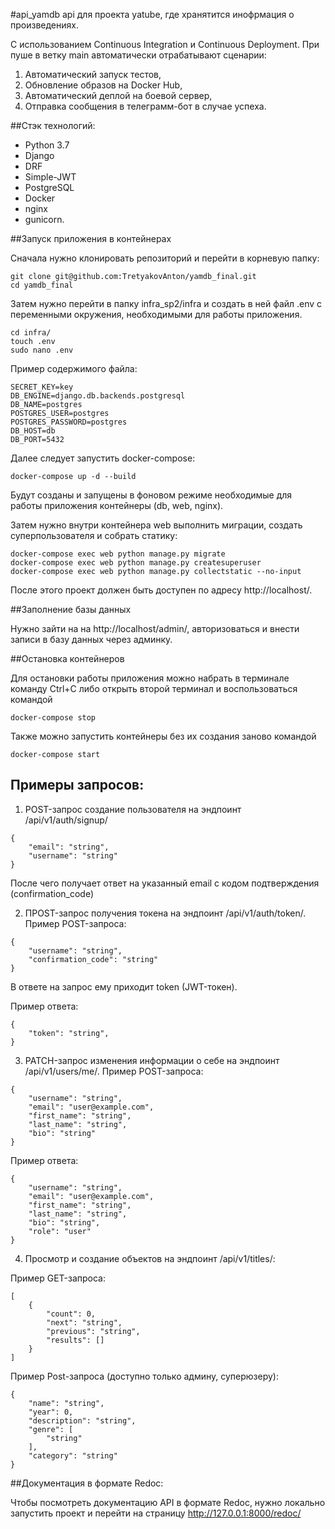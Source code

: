 #api_yamdb
api для проекта yatube, где хранятится инофрмация о произведениях.

С использованием Continuous Integration и Continuous Deployment.
При пуше в ветку main автоматически отрабатывают сценарии:
1. Автоматический запуск тестов,
2. Обновление образов на Docker Hub,
3. Автоматический деплой на боевой сервер,
4. Отправка сообщения в телеграмм-бот в случае успеха.

##Стэк технологий:

- Python 3.7
- Django
- DRF
- Simple-JWT
- PostgreSQL
- Docker
- nginx
- gunicorn.



##Запуск приложения в контейнерах

Сначала нужно клонировать репозиторий и перейти в корневую папку:
```
git clone git@github.com:TretyakovAnton/yamdb_final.git
cd yamdb_final
```

Затем нужно перейти в папку infra_sp2/infra и создать в ней файл .env с 
переменными окружения, необходимыми для работы приложения.
```
cd infra/
touch .env
sudo nano .env
```

Пример содержимого файла:
```
SECRET_KEY=key
DB_ENGINE=django.db.backends.postgresql
DB_NAME=postgres
POSTGRES_USER=postgres
POSTGRES_PASSWORD=postgres
DB_HOST=db
DB_PORT=5432
```

Далее следует запустить docker-compose: 
```
docker-compose up -d --build
```
Будут созданы и запущены в фоновом режиме необходимые для работы приложения 
контейнеры (db, web, nginx).

Затем нужно внутри контейнера web выполнить миграции, создать 
суперпользователя и собрать статику:
```
docker-compose exec web python manage.py migrate
docker-compose exec web python manage.py createsuperuser
docker-compose exec web python manage.py collectstatic --no-input 
```
После этого проект должен быть доступен по адресу http://localhost/. 

##Заполнение базы данных

Нужно зайти на на http://localhost/admin/, авторизоваться и внести записи 
в базу данных через админку.



##Остановка контейнеров

Для остановки работы приложения можно набрать в терминале команду Ctrl+C 
либо открыть второй терминал и воспользоваться командой
```
docker-compose stop 
```
Также можно запустить контейнеры без их создания заново командой
```
docker-compose start 
```

## Примеры запросов:

1. POST-запрос создание пользователя на эндпоинт /api/v1/auth/signup/
```
{
    "email": "string",
    "username": "string"
}
```
После чего получает ответ на указанный email с кодом подтверждения (confirmation_code)

2. ПPOST-запрос получения токена на эндпоинт /api/v1/auth/token/.
Пример POST-запроса:
```
{
    "username": "string",
    "confirmation_code": "string"
}
```

В ответе на запрос ему приходит token (JWT-токен).

Пример ответа:
```
{
    "token": "string",
}
```

3. PATCH-запрос изменения информации о себе на эндпоинт /api/v1/users/me/.
Пример POST-запроса:
```
{
    "username": "string",
    "email": "user@example.com",
    "first_name": "string",
    "last_name": "string",
    "bio": "string"
}
```

Пример ответа:
```
{
    "username": "string",
    "email": "user@example.com",
    "first_name": "string",
    "last_name": "string",
    "bio": "string",
    "role": "user"
}
```

4. Просмотр и создание объектов на эндпоинт /api/v1/titles/:

Пример GET-запроса:
```
[
    {
        "count": 0,
        "next": "string",
        "previous": "string",
        "results": []
    }
] 
```

Пример Post-запроса (доступно только админу, суперюзеру):
```
{
    "name": "string",
    "year": 0,
    "description": "string",
    "genre": [
        "string"
    ],
    "category": "string"
}
```


##Документация в формате Redoc:

Чтобы посмотреть документацию API в формате Redoc, нужно локально запустить 
проект и перейти на страницу http://127.0.0.1:8000/redoc/